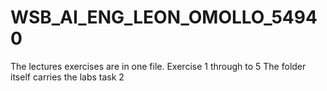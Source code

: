 # WSB_AI_ENG_LEON_OMOLLO_54940
The lectures exercises are in one file. Exercise 1 through to 5
The folder itself carries the labs task 2

